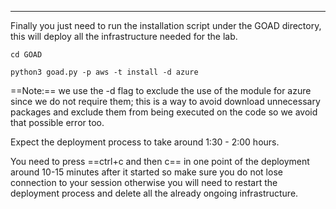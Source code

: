 
---

Finally you just need to run the installation script under the GOAD directory, this will deploy all the infrastructure needed for the lab.

```
cd GOAD

python3 goad.py -p aws -t install -d azure
```

==Note:== we use the -d flag to exclude the use of the module for azure since we do not require them; this is a way to avoid download unnecessary packages and exclude them from being executed on the code so we avoid that possible error too.

Expect the deployment  process to take around 1:30 - 2:00 hours.

You need to press ==ctrl+c and then c== in one point of the deployment around 10-15 minutes after it started so make sure you do not lose connection to your session otherwise you will need to restart the deployment process and delete all the already ongoing infrastructure.